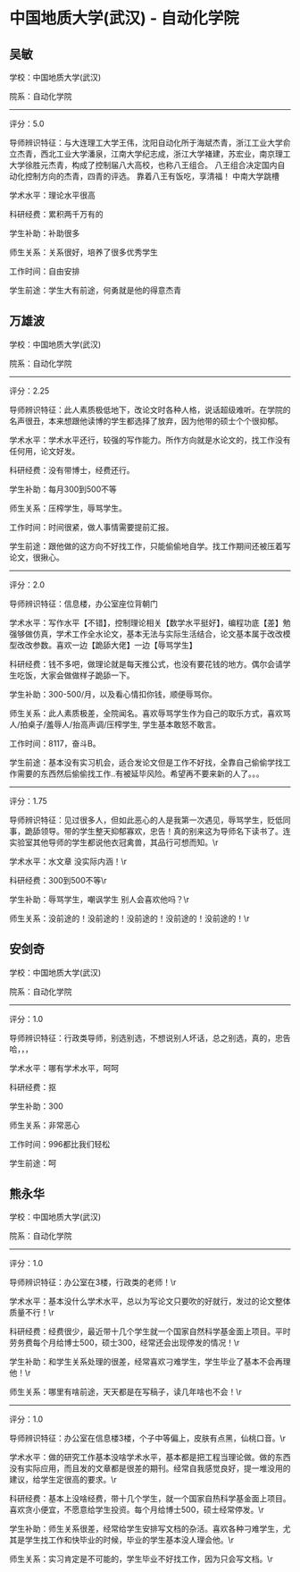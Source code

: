 # 中国地质大学(武汉) - 自动化学院

## 吴敏

学校：中国地质大学(武汉)

院系：自动化学院

* * *

评分：5.0

导师辨识特征：与大连理工大学王伟，沈阳自动化所于海斌杰青，浙江工业大学俞立杰青，西北工业大学潘泉，江南大学纪志成，浙江大学褚建，苏宏业，南京理工大学徐胜元杰青，构成了控制届八大高校，也称八王组合。
八王组合决定国内自动化控制方向的杰青，四青的评选。
靠着八王有饭吃，享清福！
中南大学跳槽

学术水平：理论水平很高

科研经费：累积两千万有的

学生补助：补助很多

师生关系：关系很好，培养了很多优秀学生

工作时间：自由安排

学生前途：学生大有前途，何勇就是他的得意杰青

## 万雄波

学校：中国地质大学(武汉)

院系：自动化学院

* * *

评分：2.25

导师辨识特征：此人素质极低地下，改论文时各种人格，说话超级难听。在学院的名声很丑，本来想跟他读博的学生都选择了放弃，因为他带的硕士个个很抑郁。

学术水平：学术水平还行，较强的写作能力。所作方向就是水论文的，找工作没有任何用，论文好发。

科研经费：没有带博士，经费还行。

学生补助：每月300到500不等

师生关系：压榨学生，辱骂学生。

工作时间：时间很紧，做人事情需要提前汇报。

学生前途：跟他做的这方向不好找工作，只能偷偷地自学。找工作期间还被压着写论文，很揪心。

* * *

评分：2.0

导师辨识特征：信息楼，办公室座位背朝门

学术水平：写作水平【不错】，控制理论相关【数学水平挺好】，编程功底【差】勉强够做仿真，学术工作全水论文，基本无法与实际生活结合，论文基本属于改改模型改改参数。喜欢一边【跪舔大佬】一边【辱骂学生】

科研经费：钱不多吧，做理论就是每天推公式，也没有要花钱的地方。偶尔会请学生吃饭，大家会做做样子跪舔一下。

学生补助：300-500/月，以及看心情扣你钱，顺便辱骂你。

师生关系：此人素质极差，全院闻名。喜欢辱骂学生作为自己的取乐方式，喜欢骂人/拍桌子/羞辱人/抬高声调/压榨学生, 学生基本敢怒不敢言。

工作时间：8117，奋斗B。

学生前途：基本没有实习机会，适合发论文但是工作不好找，全靠自己偷偷学找工作需要的东西然后偷偷找工作..有被延毕风险。希望再不要来新的人了。。。

* * *

评分：1.75

导师辨识特征：见过很多人，但如此恶心的人是我第一次遇见，辱骂学生，贬低同事，跪舔领导。带的学生整天抑郁寡欢，忠告！真的别来这为导师名下读书了。连实验室其他导师的学生都说他衣冠禽兽，其品行可想而知。\r

学术水平：水文章 没实际内涵！\r

科研经费：300到500不等\r

学生补助：辱骂学生，嘲讽学生 别人会喜欢他吗？\r

师生关系：没前途的！没前途的！没前途的！没前途的！没前途的！\r

## 安剑奇

学校：中国地质大学(武汉)

院系：自动化学院

* * *

评分：1.0

导师辨识特征：行政类导师，别选别选，不想说别人坏话，总之别选，真的，忠告哈，，，

学术水平：哪有学术水平，呵呵

科研经费：抠

学生补助：300

师生关系：非常恶心

工作时间：996都比我们轻松

学生前途：呵

## 熊永华

学校：中国地质大学(武汉)

院系：自动化学院

* * *

评分：1.0

导师辨识特征：办公室在3楼，行政类的老师！\r

学术水平：基本没什么学术水平，总以为写论文只要吹的好就行，发过的论文整体质量不行！\r

科研经费：经费很少，最近带十几个学生就一个国家自然科学基金面上项目。平时劳务费每个月给博士500，硕士300，经常还会出现停发的情况！\r

学生补助：和学生关系处理的很差，经常喜欢刁难学生，学生毕业了基本不会再理他！\r

师生关系：哪里有啥前途，天天都是在写稿子，读几年啥也不会！\r

* * *

评分：1.0

导师辨识特征：办公室在信息楼3楼，个子中等偏上，皮肤有点黑，仙桃口音。\r

学术水平：做的研究工作基本没啥学术水平，基本都是把工程当理论做。做的东西没有实际应用，而且发的文章都是很差的期刊。经常自我感觉良好，提一堆没用的建议，给学生定很高的要求。\r

科研经费：基本上没啥经费，带十几个学生，就一个国家自热科学基金面上项目。喜欢贪小便宜，不愿意给学生投资。每个月给博士500，硕士经常停发。\r

学生补助：师生关系很差，经常给学生安排写文档的杂活。喜欢各种刁难学生，尤其是学生找工作和快毕业的时候，毕业的学生基本没人理会他。\r

师生关系：实习肯定是不可能的，学生毕业不好找工作，因为只会写文档。\r